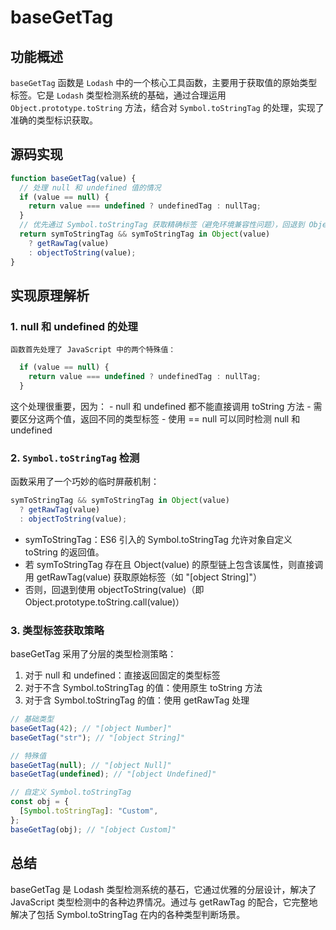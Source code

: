 # baseGetTag 

## 功能概述
`baseGetTag` 函数是 `Lodash` 中的一个核心工具函数，主要用于获取值的原始类型标签。它是 `Lodash` 类型检测系统的基础，通过合理运用 `Object.prototype.toString` 方法，结合对 `Symbol.toStringTag` 的处理，实现了准确的类型标识获取。

## 源码实现
```js
function baseGetTag(value) {
  // 处理 null 和 undefined 值的情况
  if (value == null) {
    return value === undefined ? undefinedTag : nullTag;
  }
  // 优先通过 Symbol.toStringTag 获取精确标签（避免环境兼容性问题），回退到 Object.prototype.toString 作为兜底方案。
  return symToStringTag && symToStringTag in Object(value)
    ? getRawTag(value)
    : objectToString(value);
}


```

## 实现原理解析

### 1. null 和 undefined 的处理
    函数首先处理了 JavaScript 中的两个特殊值：
  ```js
    if (value == null) {
      return value === undefined ? undefinedTag : nullTag;
    }
  ```
这个处理很重要，因为：
    - null 和 undefined 都不能直接调用 toString 方法
    - 需要区分这两个值，返回不同的类型标签
    - 使用 == null 可以同时检测 null 和 undefined
### 2. `Symbol.toStringTag` 检测
  函数采用了一个巧妙的临时屏蔽机制：
  ```js
  symToStringTag && symToStringTag in Object(value)
    ? getRawTag(value)
    : objectToString(value);
  ```
  - symToStringTag：ES6 引入的 Symbol.toStringTag 允许对象自定义 toString 的返回值。
  - 若 symToStringTag 存在且 Object(value) 的原型链上包含该属性，则直接调用 getRawTag(value) 获取原始标签（如 "[object String]"）
  - 否则，回退到使用 objectToString(value)（即 Object.prototype.toString.call(value)）

### 3. 类型标签获取策略
  baseGetTag 采用了分层的类型检测策略：

  1. 对于 null 和 undefined：直接返回固定的类型标签
  2. 对于不含 Symbol.toStringTag 的值：使用原生 toString 方法
  3. 对于含 Symbol.toStringTag 的值：使用 getRawTag 处理

  ```js
  // 基础类型
  baseGetTag(42); // "[object Number]"
  baseGetTag("str"); // "[object String]"

  // 特殊值
  baseGetTag(null); // "[object Null]"
  baseGetTag(undefined); // "[object Undefined]"

  // 自定义 Symbol.toStringTag
  const obj = {
    [Symbol.toStringTag]: "Custom",
  };
  baseGetTag(obj); // "[object Custom]"

  ```
## 总结

baseGetTag 是 Lodash 类型检测系统的基石，它通过优雅的分层设计，解决了 JavaScript 类型检测中的各种边界情况。通过与 getRawTag 的配合，它完整地解决了包括 Symbol.toStringTag 在内的各种类型判断场景。  
